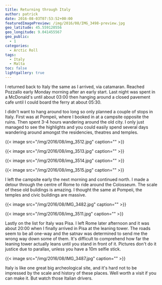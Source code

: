 ```yaml
---
title: Returning through Italy
author: patrick
date: 2016-08-03T07:53:52+00:00
featuredImagePreview: /img/2016/08/IMG_3498-preview.jpg
geo_latitude: 45.559120556
geo_longitude: 9.041455567
geo_public:
  - 1
categories:
  - Arctic Roll
tags:
  - Italy
  - Malta
toc: false
lightgallery: true
---
```

I returned back to Italy the same as I arrived, via catamaran. Reached Pozzallo early Monday morning after an early start. Last night was spent in a McDonald's until about 03:00 then hanging around a closed pavement cafe until I could board the ferry at about 05:30.

I didn't want to hang around too long so only planned a couple of stops in Italy. First was at Pompeii, where I booked in at a campsite opposite the ruins. Then spent 3-4 hours wandering around the old city. I only just managed to see the highlights and you could easily spend several days wandering around amongst the residencies, theatres and temples.

{{< image src="/img/2016/08/img_3512.jpg" caption="" >}}

{{< image src="/img/2016/08/img_3513.jpg" caption="" >}}

{{< image src="/img/2016/08/img_3514.jpg" caption="" >}}

{{< image src="/img/2016/08/img_3515.jpg" caption="" >}}

I left the campsite early the next morning and continued north. I made a detour through the centre of Rome to ride around the Colosseum. The scale of these old buildings is amazing. I thought the same at Pompeii, the temples and civic buildings are massive.

{{< image src="/img/2016/08/IMG_3482.jpg" caption="" >}}

{{< image src="/img/2016/08/img_3511.jpg" caption="" >}}

Lastly on the list for Italy was Pisa. I left Rome later afternoon and it was about 20:00 when I finally arrived in Pisa at the leaning tower. The roads seem to be all one-way and the satnav was determined to send me the wrong way down some of them. It's difficult to comprehend how far the leaning tower actually leans until you stand in front of it. Pictures don't do it justice due to parallax, unless you have a 10m selfie stick.

{{< image src="/img/2016/08/IMG_3487.jpg" caption="" >}}

Italy is like one great big archeological site, and it's hard not to be impressed by the scale and history of these places. Well worth a visit if you can make it. But watch those Italian drivers.
